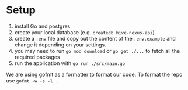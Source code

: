 # Setup

1. install Go and postgres
2. create your local database (e.g. `createdb hive-nexus-api`)
3. create a `.env` file and copy out the content of the `.env.example` and change it depending on your settings.
4. you may need to run `go mod download` or `go get ./...` to fetch all the required packages
5. run the application with `go run ./src/main.go`

We are using gofmt as a formatter to format our code. To format the repo use `gofmt -w -s -l .`
